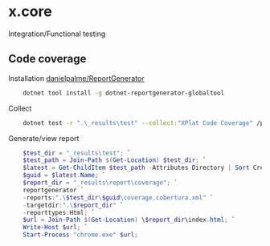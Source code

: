 
# x.core

Integration/Functional testing


## Code coverage

Installation
[danielpalme/ReportGenerator](https://github.com/danielpalme/ReportGenerator)

```bash
    dotnet tool install -g dotnet-reportgenerator-globaltool
```

Collect

```bash
    dotnet test -r ".\_results\test" --collect:"XPlat Code Coverage" /p:CollectCoverage=true /p:CoverletOutputFormat=opencover
```

Generate/view report

```powershell
    $test_dir = "_results\test"; `
    $test_path = Join-Path $(Get-Location) $test_dir; `
    $latest = Get-ChildItem $test_path -Attributes Directory | Sort CreationTime -Descending | Select -First 1; `
    $guid = $latest.Name; `
    $report_dir = "_results\report\coverage"; `
    reportgenerator `
    -reports:".\$test_dir\$guid\coverage.cobertura.xml" `
    -targetdir:".\$report_dir" `
    -reporttypes:Html; `
    $url = Join-Path $(Get-Location) \$report_dir\index.html; `
    Write-Host $url; `
    Start-Process "chrome.exe" $url;
```
    